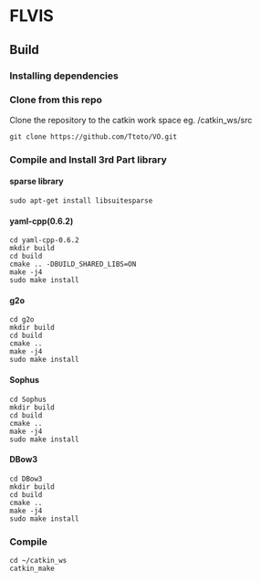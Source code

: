 # FLVIS

## Build
### Installing dependencies

### Clone from this repo
Clone the repository to the catkin work space eg. /catkin_ws/src
````
git clone https://github.com/Ttoto/VO.git
````
### Compile and Install 3rd Part library
#### sparse library
````
sudo apt-get install libsuitesparse
````
#### yaml-cpp(0.6.2)
````
cd yaml-cpp-0.6.2
mkdir build
cd build
cmake .. -DBUILD_SHARED_LIBS=ON
make -j4
sudo make install

````
#### g2o
````
cd g2o
mkdir build
cd build
cmake ..
make -j4
sudo make install
````
#### Sophus
````
cd Sophus
mkdir build
cd build
cmake ..
make -j4
sudo make install
````
#### DBow3
````
cd DBow3
mkdir build
cd build
cmake ..
make -j4
sudo make install
````
### Compile
````
cd ~/catkin_ws
catkin_make
````
